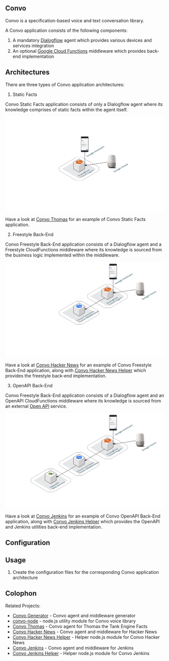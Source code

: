 Convo
-----

Convo is a specification-based voice and text conversation library.

A Convo application consists of the following components:
1. A mandatory [Dialogflow](https://dialogflow.com/) agent which provides various devices and services integration
2. An optional [Google Cloud Functions](https://cloud.google.com/functions/) middleware which provides back-end implementation

Architectures
-------------

There are three types of Convo application architectures:

1. Static Facts

Convo Static Facts application consists of only a Dialogflow agent where its knowledge comprises of static facts within the agent itself. 

![Convo Static Facts architecture diagram](https://github.com/cliffano/convo/raw/master/docs/architecture-static-facts.png "Convo Static Facts architecture diagram")

Have a look at [Convo Thomas](http://github.com/cliffano/convo-thomas) for an example of Convo Static Facts application.

2. Freestyle Back-End

Convo Freestyle Back-End application consists of a Dialogflow agent and a Freestyle CloudFunctions middleware where its knowledge is sourced from the business logic implemented within the middleware.

![Convo Freestyle Back-End architecture diagram](https://github.com/cliffano/convo/raw/master/docs/architecture-freestyle-backend.png "Convo Freestyle Back-End architecture diagram")

Have a look at [Convo Hacker News](http://github.com/cliffano/convo-hacker-news) for an example of Convo Freestyle Back-End application, along with [Convo Hacker News Helper](http://github.com/cliffano/convo-hacker-news-helper) which provides the freestyle back-end implementation.

3. OpenAPI Back-End

Convo Freestyle Back-End application consists of a Dialogflow agent and an OpenAPI CloudFunctions middleware where its knowledge is sourced from an external [Open API](https://www.openapis.org/) service.

![Convo OpenAPI Back-End architecture diagram](https://github.com/cliffano/convo/raw/master/docs/architecture-openapi-backend.png "Convo OpenAPI Back-End architecture diagram")

Have a look at [Convo Jenkins](http://github.com/cliffano/convo-jenkins) for an example of Convo OpenAPI Back-End application, along with [Convo Jenkins Helper](http://github.com/cliffano/convo-jenkins-helper) which provides the OpenAPI and Jenkins utilities back-end implementation.

Configuration
-------------

Usage
-----

1. Create the configuration files for the corresponding Convo application architecture

Colophon
--------

Related Projects:

* [Convo Generator](http://github.com/cliffano/convo-generator) - Convo agent and middleware generator
* [convo-node](http://github.com/cliffano/convo-node) - node.js utility module for Convo voice library
* [Convo Thomas](http://github.com/cliffano/convo-thomas) - Convo agent for Thomas the Tank Engine Facts
* [Convo Hacker News](http://github.com/cliffano/convo-hacker-news) - Convo agent and middleware for Hacker News
* [Convo Hacker News Helper](http://github.com/cliffano/convo-hacker-news-helper) - Helper node.js module for Convo Hacker News
* [Convo Jenkins](http://github.com/cliffano/convo-jenkins) - Convo agent and middleware for Jenkins
* [Convo Jenkins Helper](http://github.com/cliffano/convo-jenkins-helper) - Helper node.js module for Convo Jenkins
